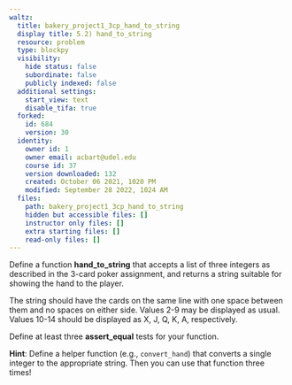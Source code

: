```yaml
---
waltz:
  title: bakery_project1_3cp_hand_to_string
  display title: 5.2) hand_to_string
  resource: problem
  type: blockpy
  visibility:
    hide status: false
    subordinate: false
    publicly indexed: false
  additional settings:
    start_view: text
    disable_tifa: true
  forked:
    id: 684
    version: 30
  identity:
    owner id: 1
    owner email: acbart@udel.edu
    course id: 37
    version downloaded: 132
    created: October 06 2021, 1020 PM
    modified: September 28 2022, 1024 AM
  files:
    path: bakery_project1_3cp_hand_to_string
    hidden but accessible files: []
    instructor only files: []
    extra starting files: []
    read-only files: []
---
```

Define a function **hand_to_string** that accepts a list of three integers as described in the 3-card poker assignment, and returns a string suitable for showing the hand to the player.

The string should have the cards on the same line with one space between them and no spaces on either side. Values 2-9 may be displayed as usual. Values 10-14 should be displayed as X, J, Q, K, A, respectively.

Define at least three **assert_equal** tests for your function.

**Hint**: Define a helper function (e.g., `convert_hand`) that converts a single integer to the appropriate string. Then you can use that function three times!